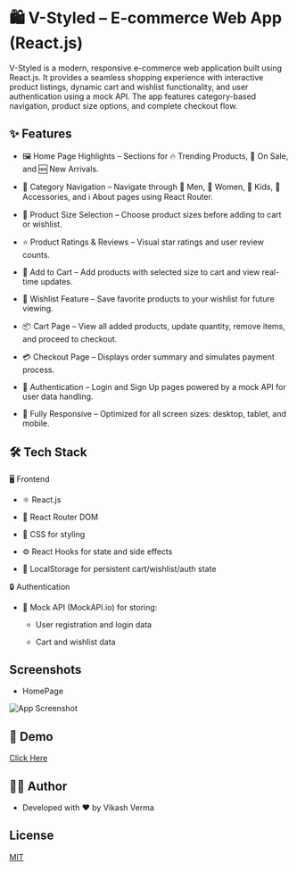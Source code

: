 
# 🛍️ V-Styled – E-commerce Web App (React.js)
 

V-Styled is a modern, responsive e-commerce web application built using React.js. It provides a seamless shopping experience with interactive product listings, dynamic cart and wishlist functionality, and user authentication using a mock API. The app features category-based navigation, product size options, and complete checkout flow.








## ✨ Features

- 🖼️ Home Page Highlights – Sections for 🔥 Trending Products, 💸 On Sale, and 🆕 New Arrivals.

- 🧭 Category Navigation – Navigate through 👔 Men, 👗 Women, 🧒 Kids, 👜 Accessories, and ℹ️ About pages using React Router.

- 📏 Product Size Selection – Choose product sizes before adding to cart or wishlist.

- ⭐ Product Ratings & Reviews – Visual star ratings and user review counts.

- 🛒 Add to Cart – Add products with selected size to cart and view real-time updates.

- 💖 Wishlist Feature – Save favorite products to your wishlist for future viewing.

- 📦 Cart Page – View all added products, update quantity, remove items, and proceed to checkout.

- 💳 Checkout Page – Displays order summary and simulates payment process.

- 🔐 Authentication – Login and Sign Up pages powered by a mock API for user data handling.

- 📱 Fully Responsive – Optimized for all screen sizes: desktop, tablet, and mobile.
## 🛠 Tech Stack



🖥️ Frontend

- ⚛️ React.js

- 🧭 React Router DOM

- 🎨 CSS for styling

- ⚙️ React Hooks for state and side effects

- 💾 LocalStorage for persistent cart/wishlist/auth state

🔒 Authentication

- 🧪 Mock API (MockAPI.io) for storing:

   - User registration and login data

   - Cart and wishlist data




## Screenshots


- HomePage

![App Screenshot](https://blogger.googleusercontent.com/img/a/AVvXsEjs578kqOLunzsf8rJFV19Q8tiO0_FekZLCL3wt4c2Nfb0EZhe9PbhhDn79Q3ruZu6xsSj_yYpIy3Xhr636DN-dfYKlKbDm9_eZpgczSwwFDJiz9btRxEVGlkDlSvciWCiB1wmmLN8L77F5gedoE9xAFhOeq3AdhRxe58TBbn1WAFQReAdffo7bWhRizmSa)



## 🔗 Demo

[Click Here](https://v-styled.onrender.com)
## 👨‍💻 Author

- Developed with ❤️ by Vikash Verma 
## License

[MIT](https://github.com/Vikashverma2/V-Styled/blob/main/LICENSE)

